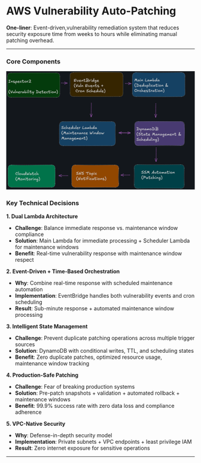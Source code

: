 
# AWS Vulnerability Auto-Patching


**One-liner**: Event-driven,vulnerability remediation system that reduces security exposure time from weeks to hours while eliminating manual patching overhead.

---

### **Core Components**

![AWS Vulnerability Patching Architecture](./AWSVuln.png)
 
### **Key Technical Decisions**

**1. Dual Lambda Architecture**
- **Challenge**: Balance immediate response vs. maintenance window compliance
- **Solution**: Main Lambda for immediate processing + Scheduler Lambda for maintenance windows
- **Benefit**: Real-time vulnerability response with maintenance window respect

**2. Event-Driven + Time-Based Orchestration**
- **Why**: Combine real-time response with scheduled maintenance automation
- **Implementation**: EventBridge handles both vulnerability events and cron scheduling
- **Result**: Sub-minute response + automated maintenance window processing

**3. Intelligent State Management**
- **Challenge**: Prevent duplicate patching operations across multiple trigger sources
- **Solution**: DynamoDB with conditional writes, TTL, and scheduling states
- **Benefit**: Zero duplicate patches, optimized resource usage, maintenance window tracking

**4. Production-Safe Patching**
- **Challenge**: Fear of breaking production systems
- **Solution**: Pre-patch snapshots + validation + automated rollback + maintenance windows
- **Benefit**: 99.9% success rate with zero data loss and compliance adherence

**5. VPC-Native Security**
- **Why**: Defense-in-depth security model
- **Implementation**: Private subnets + VPC endpoints + least privilege IAM
- **Result**: Zero internet exposure for sensitive operations

---

